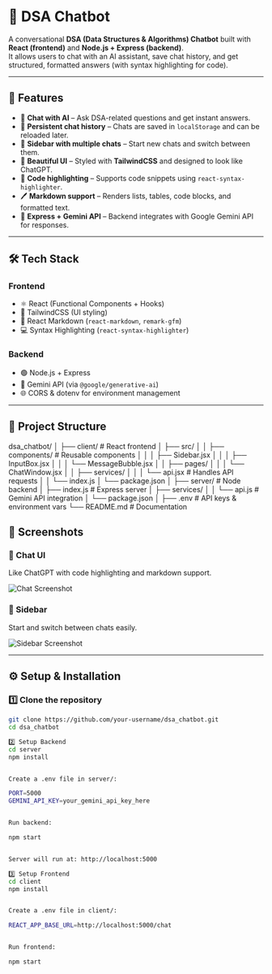 # 🤖 DSA Chatbot

A conversational **DSA (Data Structures & Algorithms) Chatbot** built with **React (frontend)** and **Node.js + Express (backend)**.  
It allows users to chat with an AI assistant, save chat history, and get structured, formatted answers (with syntax highlighting for code).

---

## 🚀 Features

- 📝 **Chat with AI** – Ask DSA-related questions and get instant answers.
- 💾 **Persistent chat history** – Chats are saved in `localStorage` and can be reloaded later.
- 📑 **Sidebar with multiple chats** – Start new chats and switch between them.
- 🎨 **Beautiful UI** – Styled with **TailwindCSS** and designed to look like ChatGPT.
- 🧩 **Code highlighting** – Supports code snippets using `react-syntax-highlighter`.
- 🖊 **Markdown support** – Renders lists, tables, code blocks, and formatted text.
- 🔄 **Express + Gemini API** – Backend integrates with Google Gemini API for responses.

---

## 🛠️ Tech Stack

### Frontend
- ⚛️ React (Functional Components + Hooks)
- 🎨 TailwindCSS (UI styling)
- 📝 React Markdown (`react-markdown`, `remark-gfm`)
- 💻 Syntax Highlighting (`react-syntax-highlighter`)

### Backend
- 🟢 Node.js + Express
- 🔑 Gemini API (via `@google/generative-ai`)
- 🌐 CORS & dotenv for environment management

---

## 📂 Project Structure

dsa_chatbot/
│
├── client/ # React frontend
│ ├── src/
│ │ ├── components/ # Reusable components
│ │ │ ├── Sidebar.jsx
│ │ │ ├── InputBox.jsx
│ │ │ └── MessageBubble.jsx
│ │ ├── pages/
│ │ │ └── ChatWindow.jsx
│ │ ├── services/
│ │ │ └── api.jsx # Handles API requests
│ │ └── index.js
│ └── package.json
│
├── server/ # Node backend
│ ├── index.js # Express server
│ ├── services/
│ │ └── api.js # Gemini API integration
│ └── package.json
│
├── .env # API keys & environment vars
└── README.md # Documentation


## 🎨 Screenshots

### 💬 Chat UI  
Like ChatGPT with code highlighting and markdown support.

![Chat Screenshot](./assets/chat_ui.png)

### 📑 Sidebar  
Start and switch between chats easily.

![Sidebar Screenshot](./assets/sidebar.png)


---

## ⚙️ Setup & Installation

### 1️⃣ Clone the repository
```bash
git clone https://github.com/your-username/dsa_chatbot.git
cd dsa_chatbot

2️⃣ Setup Backend
cd server
npm install


Create a .env file in server/:

PORT=5000
GEMINI_API_KEY=your_gemini_api_key_here


Run backend:

npm start


Server will run at: http://localhost:5000

3️⃣ Setup Frontend
cd client
npm install


Create a .env file in client/:

REACT_APP_BASE_URL=http://localhost:5000/chat


Run frontend:

npm start
